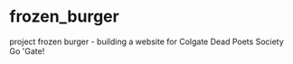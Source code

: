 # frozen_burger
project frozen burger - building a website for Colgate Dead Poets Society
Go 'Gate!
